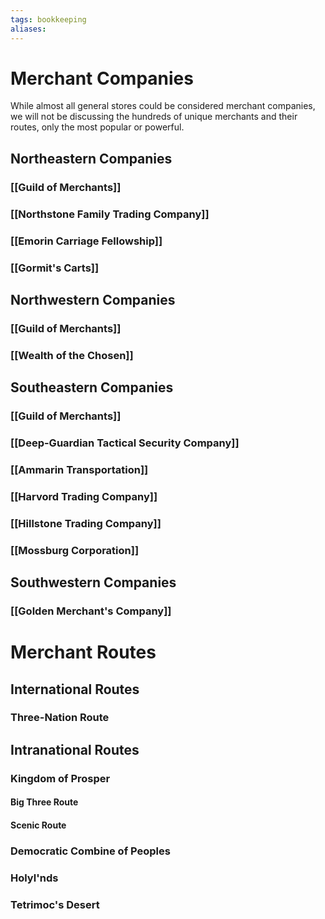 ```yaml
---
tags: bookkeeping
aliases:
---
```



# Merchant Companies
While almost all general stores could be considered merchant companies, we will not be discussing the hundreds of unique merchants and their routes, only the most popular or powerful.
## Northeastern Companies
### [[Guild of Merchants]]
### [[Northstone Family Trading Company]]
### [[Emorin Carriage Fellowship]]
### [[Gormit's Carts]]
## Northwestern Companies
### [[Guild of Merchants]]
### [[Wealth of the Chosen]]
## Southeastern Companies
### [[Guild of Merchants]]
### [[Deep-Guardian Tactical Security Company]]
### [[Ammarin Transportation]]
### [[Harvord Trading Company]]
### [[Hillstone Trading Company]]
### [[Mossburg Corporation]]
## Southwestern Companies
### [[Golden Merchant's Company]]
# Merchant Routes
## International Routes
### Three-Nation Route
## Intranational Routes
### Kingdom of Prosper
#### Big Three Route
#### Scenic Route
### Democratic Combine of Peoples
### Holyl'nds
### Tetrimoc's Desert